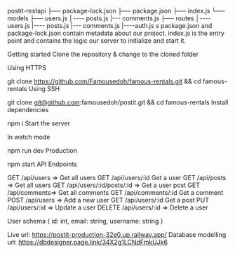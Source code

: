 postit-restapi
├── package-lock.json
├── package.json
├── index.js
└── models
    ├── users.js
    │---- posts.js
    |--- comments.js
    ├── routes
    │---- users.js
    |---- posts.js
    |--- comments.js
    |----auth.js
    s
package.json and package-lock.json contain metadata about our project.
index.js is the entry point and contains the logic our server to initialize and start it.

Getting started
Clone the repository & change to the cloned folder

Using HTTPS

git clone https://github.com/Famousedoh/famous-rentals.git && cd famous-rentals
Using SSH

git clone git@github.com:famousedoh/postit.git && cd famous-rentals
Install dependencies

npm i
Start the server

In watch mode

npm run dev
Production

npm start
API Endpoints

GET /api/users => Get all users
GET /api/users/:id Get a user
GET /api/posts => Get all users
GET /api/users/:id/posts/:id => Get a user post
GET /api/comments=> Get all comments
GET /api/comments/:id Get a comment
POST /api/users => Add a new user
GET /api/users/:id Get a post
PUT /api/users/:id => Update a user
DELETE /api/users/:id => Delete a user

User schema
{
  id: int,
  email: string,
  username: string
}

Live url: https://postit-production-32e0.up.railway.app/
Database modelling url: https://dbdesigner.page.link/34X2g1LCNdFmkUJk6
